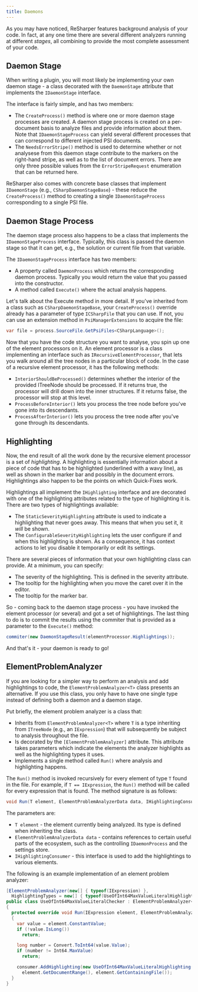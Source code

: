 ```yaml
---
title: Daemons
---
```


As you may have noticed, ReSharper features background analysis of your code. In fact, at any one time there are several different analyzers running at different _stages_, all combining to provide the most complete assessment of your code.

## Daemon Stage

When writing a plugin, you will most likely be implementing your own daemon stage - a class decorated with the `DaemonStage` attribute that implements the `IDaemonStage` interface.

The interface is fairly simple, and has two members:

* The `CreateProcess()` method is where one or more daemon stage processes are created. A daemon stage process is created on a per-document basis to analyze files and provide information about them. Note that `IDaemonStageProcess` can yield several different processes that can correspond to different injected PSI documents. 
* The `NeedsErrorStripe()` method is used to determine whether or not analysese from this daemon stage contribute to the markers on the right-hand stripe, as well as to the list of document errors. There are only three possible values from the `ErrorStripeRequest` enumeration that can be returned here.

ReSharper also comes with concrete base classes that implement `IDaemonStage` (e.g., `CSharpDaemonStageBase`) - these reduce the `CreateProcess()` method to creating a single `IDaemonStageProcess` corresponding to a single PSI file.

## Daemon Stage Process

The daemon stage process also happens to be a class that implements the `IDaemonStageProcess` interface. Typically, this class is passed the daemon stage so that it can get, e.g., the solution or current file from that variable.

The `IDaemonStageProcess` interface has two members:

* A property called `DaemonProcess` which returns the corresponding daemon process. Typically you would return the value that you passed into the constructor.
* A method called `Execute()` where the actual analysis happens.

Let's talk about the Execute method in more detail. If you've inherited from a class such as `CSharpDaemonStageBase`, your `CreateProcess()` override already has a parameter of type `ICSharpFile` that you can use. If not, you can use an extension method in `PsiManagerExtensions` to acquire the file:

```csharp
var file = process.SourceFile.GetPsiFiles<CSharpLanguage>();
```

Now that you have the code structure you want to analyse, you spin up one of the element processors on it. An element processor is a class implementing an interface such as `IRecursiveElementProcessor`, that lets you walk around all the tree nodes in a particular block of code. In the case of a recursive element processor, it has the following methods:

* `InteriorShouldBeProcessed()` determines whether the interior of the provided ITreeNode should be processed. If it returns true, the processor will drill down into the inner structures. If it returns false, the processor will stop at this level.
* `ProcessBeforeInterior()` lets you process the tree node before you've gone into its descendants.
* `ProcessAfterInterior()` lets you process the tree node after you've gone through its descendants.

## Highlighting

Now, the end result of all the work done by the recursive element processor is a set of _highlighting_. A highlighting is essentially information about a piece of code that has to be highlighted (underlined with a wavy line), as well as shown in the marker bar and possibly in the document errors. Highlightings also happen to be the points on which Quick-Fixes work.

Highlightings all implement the `IHighlighting` interface and are decorated with one of the highlighting attributes related to the type of highlighting it is. There are two types of highlightings available:

* The `StaticSeverityHighlighting` attribute is used to indicate a highlighting that never goes away. This means that when you set it, it _will_ be shown.
* The `ConfigurableSeverityHighlighting` lets the user configure if and when this highlighting is shown. As a consequence, it has context actions to let you disable it temporarily or edit its settings.

There are several pieces of information that your own highlighting class can provide. At a minimum, you can specify:

* The severity of the highlighting. This is defined in the severity attribute.
* The tooltip for the highlighting when you move the caret over it in the editor.
* The tooltip for the marker bar.

So - coming back to the daemon stage process - you have invoked the element processor (or several) and got a set of highlightings. The last thing to do is to commit the results using the commiter that is provided as a parameter to the `Execute()` method:

```csharp
commiter(new DaemonStageResult(elementProcessor.Highlightings));
```

And that's it - your daemon is ready to go!

## ElementProblemAnalyzer

If you are looking for a simpler way to perform an analysis and add highlightings to code, the `ElementProblemAnalyzer<T>` class presents an alternative. If you use this class, you only have to have one single type instead of defining both a daemon and a daemon stage.

Put briefly, the element problem analyzer is a class that:

* Inherits from `ElementProblemAnalyzer<T>` where `T` is a type inheriting from `ITreeNode` (e.g., an `IExpression`) that will subsequently be subject to analysis throughout the file.
* Is decorated by the `[ElementProblemAnalyzer]` attribute. This attribute takes parameters which indicate the elements the analyzer highlights as well as the highlighting types it uses.
* Implements a single method called `Run()` where analysis and highlighting happens.

The `Run()` method is invoked recursively for every element of type `T` found in the file. For example, if `T == IExpression`, the `Run()` method will be called for every expression that is found. The method signature is as follows:

```csharp
void Run(T element, ElementProblemAnalyzerData data, IHighlightingConsumer consumer)
```

The parameters are:

* `T element` - the element currently being analyzed. Its type is defined when inheriting the class.
* `ElementProblemAnalyzerData data` - contains references to certain useful parts of the ecosystem, such as the controlling `IDaemonProcess` and the settings store.
* `IHighlightingConsumer` - this interface is used to add the highlightings to various elements.

The following is an example implementation of an element problem analyzer:

```csharp
[ElementProblemAnalyzer(new[] { typeof(IExpression) }, 
  HighlightingTypes = new[] { typeof(UseOfInt64MaxValueLiteralHighlighting) })]
public class UseOfInt64MaxValueLiteralChecker : ElementProblemAnalyzer<IExpression>
{
  protected override void Run(IExpression element, ElementProblemAnalyzerData data, IHighlightingConsumer consumer)
  {
    var value = element.ConstantValue;
    if (!value.IsLong())
      return;

    long number = Convert.ToInt64(value.Value);
    if (number != Int64.MaxValue)
      return;

    consumer.AddHighlighting(new UseOfInt64MaxValueLiteralHighlighting(element), 
      element.GetDocumentRange(), element.GetContainingFile());
  }
}
```

